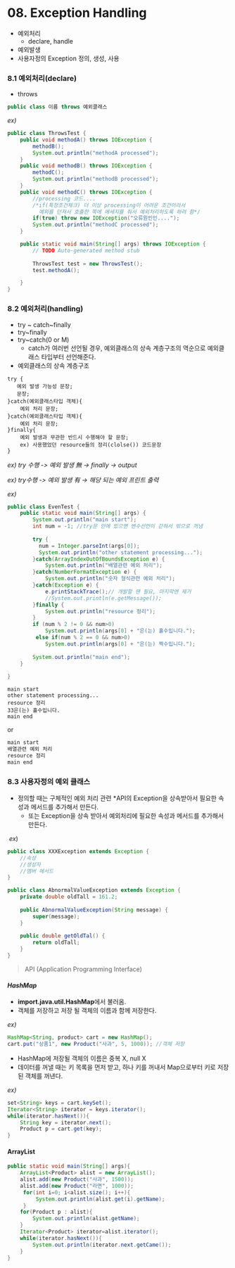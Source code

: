 # 08. Exception Handling



- 예외처리 
  - declare, handle
- 예외발생
- 사용자정의 Exception 정의, 생성, 사용



### 8.1 예외처리(declare)

- throws

```java
public class 이름 throws 예외클래스
```

*ex)*

```java
public class ThrowsTest {
	public void methodA() throws IOException {
		methodB();
		System.out.println("methodA processed");
	}
	public void methodB() throws IOException {
		methodC();
		System.out.println("methodB processed");
	}
	public void methodC() throws IOException {
		//processing 코드....
		/*if(특정조건체크) 더 이상 processing이 어려운 조건이라서 
		  예외를 던져서 호출한 쪽에 메세지를 줘서 예외처리하도록 하려 함*/
		if(true) throw new IOException("오류원인인....");
		System.out.println("methodC processed");
	}

	public static void main(String[] args) throws IOException {
		// TODO Auto-generated method stub
		
		ThrowsTest test = new ThrowsTest();
		test.methodA();

	}
}

```



### 8.2 예외처리(handling)			

- try ~ catch~finally
- try~finally
- try~catch(0 or M)
  - catch가 여러번 선언될 경우, 예외클래스의 상속 계층구조의 역순으로 예외클래스 타입부터 선언해준다.
- 예외클래스의 상속 계층구조

```jade
try {
   예외 발생 가능성 문장;
   문장;
}catch(예외클래스타입 객체){
  	예외 처리 문장;
}catch(예외클래스타입 객체){
  	예외 처리 문장;
}finally{
	예외 발생과 무관한 반드시 수행해야 할 문장;
	ex) 사용했었던 resource들의 정리(clolse()) 코드문장
}
```

*ex) try 수행 -> 예외 발생 無 -> finally -> output*

*ex) try수행 -> 예외 발생 有 -> 해당 되는 예외 프린트 출력*

*ex)*

```java
public class EvenTest {
	public static void main(String[] args) {
		System.out.println("main start");
		int num = -1; //try문 안에 있으면 변수선언이 갇혀서 밖으로 꺼냄
	
		try {
		  num = Integer.parseInt(args[0]);
		  System.out.println("other statement processing...");
		}catch(ArrayIndexOutOfBoundsException e) {
			System.out.println("배열관련 예외 처리");
		}catch(NumberFormatException e) {
			System.out.println("숫자 형식관련 예외 처리");
		}catch(Exception e) {
			e.printStackTrace();// 개발할 땐 필요, 마지막엔 제거
			//System.out.println(e.getMessage());
		}finally {
			System.out.println("resource 정리");
		}
		if (num % 2 != 0 && num>0) 
			System.out.println(args[0] + "은(는) 홀수입니다.");
		 else if(num % 2 == 0 && num>0)
			System.out.println(args[0] + "은(는) 짝수입니다.");
		
		System.out.println("main end");
	}
	
}
```

```
main start
other statement processing...
resource 정리
33은(는) 홀수입니다.
main end
```

or

```java
main start
배열관련 예외 처리
resource 정리
main end
```



### 8.3 사용자정의 예외 클래스

- 정의할 때는 구체적인 예외 처리 관련 *API의 Exception을 상속받아서 필요한 속성과 메서드를 추가해서 만든다.
  - 또는 Exception을 상속 받아서 예외처리에 필요한 속성과 메서드를 추가해서 만든다.

​	*ex*)

```java
public class XXXException extends Exception {
    //속성
    //생성자
    //멤버 메서드
}
```

```java
public class AbnormalValueException extends Exception {
	private double oldTall = 161.2;
	
	public AbnormalValueException(String message) {
		super(message);
	}
	
	public double getOldTal() {
		return oldTall;
	}
}
```

> API (Application Programming Interface)



#### *HashMap*

- **import.java.util.HashMap**에서 불러옴.
- 객체를 저장하고 저장 될 객체의 이름과 함께 저장한다.

*ex)*

```java
HashMap<String, product> cart = new HashMap();
cart.put("상품1", new Product("사과", 5, 1000)); //객체 저장
```

- HashMap에 저장될 객체의 이름은 중복 X, null X
- 데이터를 꺼낼 때는 키 목록을 먼저 받고, 하나 키를 꺼내서 Map으로부터 키로 저장된 객체를 꺼낸다.

*ex)*

```java
set<String> keys = cart.keySet();
Iterator<String> iterator = keys.iterator();
while(iterator.hasNext()){
    String key = iterator.next();
    Product p = cart.get(key);
}
```



#### ArrayList

```java
public static void main(String[] args){
    ArrayList<Product> alist = new ArrayList();
    alist.add(new Product("사과", 1500));
    alist.add(new Product("라면", 1000));
     for(int i=0; i<alist.size(); i++){
         System.out.println(alist.get(i).getName);
     }
    for(Product p : alist){
        System.out.println(alist.getName);
    }
    Iterator<Product> iterator=alist.iterator();
    while(iterator.hasNext()){
        System.out.println(iterator.next.getCame());
    }
}
```





